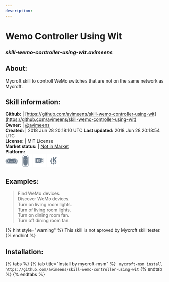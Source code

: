 ```yaml
---    
description:   
---    
```

# Wemo Controller Using Wit  
### _skill-wemo-controller-using-wit.avimeens_  
## About:  
Mycroft skill to controll WeMo switches that are not on the same network as Mycroft.

## Skill information:  
**Github:** | [https://github.com/avimeens/skill-wemo-controller-using-wit](https://github.com/avimeens/skill-wemo-controller-using-wit)  
**Owner:** | [@avimeens](https://github.com/avimeens)  
**Created:** | 2018 Jun 28 20:18:10 UTC  **Last updated:** 2018 Jun 28 20:18:54 UTC  
**License:** | MIT License  
**Market status:** | [Not in Market](https://market.mycroft.ai/skill/)  
**Platform:**  
 ![](../.gitbook/assets/mark-1-icon.png)  ![](../.gitbook/assets/mark-2-icon.png)  ![](../.gitbook/assets/picroft-icon.png)  ![](../.gitbook/assets/kde.png)   
## Examples:  
> Find WeMo devices.  
> Discover WeMo devices.  
> Turn on living room lights.  
> Turn of living room lights.  
> Turn on dining room fan.  
> Turn off dining room fan.  
  
{% hint style="warning" %}
This skill is not aproved by Mycroft skill tester.
{% endhint %}
    
## Installation:  
{% tabs %}
{% tab title="Install by mycroft-msm" %}
``` mycroft-msm install https://github.com/avimeens/skill-wemo-controller-using-wit```
{% endtab %}
  {% endtabs %}
  